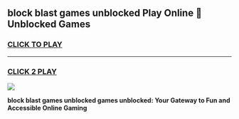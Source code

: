 
## block blast games unblocked Play Online 👋 Unblocked Games
<h3>
<a href="https://premium.freeplayer.one?title=block_blast_games_unblocked&ref=19F">CLICK TO PLAY</a></h3>
<hr>

<h3>
<a href="https://premium.freeplayer.one?title=block_blast_games_unblocked&ref=19F">CLICK 2 PLAY</a>
  
</h3>

<a href="https://premium.freeplayer.one?title=block_blast_games_unblocked&ref=19F"><img src="https://clearcache.store/games.png"></a>


**block blast games unblocked games unblocked: Your Gateway to Fun and Accessible Online Gaming**
